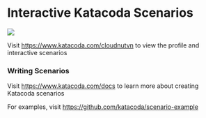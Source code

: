 # Interactive Katacoda Scenarios

[![](http://shields.katacoda.com/katacoda/cloudnutvn/count.svg)](https://www.katacoda.com/cloudnutvn "Get your profile on Katacoda.com")

Visit https://www.katacoda.com/cloudnutvn to view the profile and interactive scenarios

### Writing Scenarios
Visit https://www.katacoda.com/docs to learn more about creating Katacoda scenarios

For examples, visit https://github.com/katacoda/scenario-example
